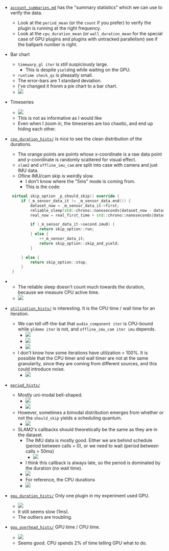 - [`account_summaries.md`](./account_summaries.md) has the "summary statistics" which we can use to verify the data.
  - Look at the `period_mean` (or the `count` if you prefer) to verify the plugin is running at the right frequency.
  - Look at the `cpu_duration_mean` (or `wall_duration_mean` for the special case of GPU plugins and plugins with untracked parallelism) see if the ballpark number is right.

- Bar chart
  - `timewarp_gl iter` is *still* suspiciously large.
    - This is despite `yield`ing while waiting on the GPU.
  - `runtime check_qs` is pleasatly small.
  - The error-bars are 1 standard deviation.
  - I've changed it fronm a pie chart to a bar chart.
  - ![](./cpu_time_per_account.png)

- Timeseries
  - ![](./accounts_durations_normalized_timeseries.png)
  - This is not as informative as I would like
  - Even when I zoom in, the timeseries are too chaotic, and end up hiding each other.

- [`cpu_duration_hists/`](./cpu_duration_hists/) is nice to see the clean distribution of the durations.
  - The orange points are points whose x-coordinate is a raw data point and y-coordinate is randomly scattered for visual effect.
  - `slam2` and `offline_imu_cam` are split into case with camera and just IMU data.
  - Ofline IMU/cam skip is weirdly slow.
    - I don't know where the "5ms" mode is coming from.
	- This is the code:

```cpp
	virtual skip_option _p_should_skip() override {
		if (_m_sensor_data_it != _m_sensor_data.end()) {
			dataset_now = _m_sensor_data_it->first;
			reliable_sleep(std::chrono::nanoseconds{dataset_now - dataset_first_time} + real_first_time);
			real_now = real_first_time + std::chrono::nanoseconds{dataset_now - dataset_first_time};

			if (_m_sensor_data_it->second.imu0) {
				return skip_option::run;
			} else {
				++_m_sensor_data_it;
				return skip_option::skip_and_yield;
			}

		} else {
			return skip_option::stop;
		}
	}
```
  - 
    - The reliable sleep doesn't count much towards the duration, because we measure CPU active time.
    - ![](./cpu_duration_hists/offline_imu_cam-skip.png)

- [`utilization_hists/`](./utilization_hists/) is interesting. It is the CPU time / wall time for an iteration.
  - We can tell off-the-bat that `audio_component iter` is CPU-bound while `gldemo iter` is not, and `offline_imu_cam iter imu` depends.
    - ![](./utilization_hists/audio_component-iter.png)
    - ![](./utilization_hists/gldemo-iter.png)
    - ![](./utilization_hists/offline_imu_cam-iter-imu.png)
  - I don't know how some iterations have utilization > 100%. It is possible that the CPU timer and wall timer are not at the same granularity, since they are coming from different sources, and this could introduce noise.
    - ![](./utilization_hists/gldemo-skip.png)

- [`period_hists/`](./period_hists/)
  - Mostly uni-modal bell-shaped.
    - ![](./period_hists/audio_component-iter.png)
    - ![](./period_hists/audio_component-skip.png)
  - However, sometimes a bimodal distribution emerges from whether or not the `should_skip` yields a scheduling quantum.
    - ![](./period_hists/timewarp_gl-skip.png)
  - SLAM2's callbacks should theoretically be the same as they are in the dataset.
    - The IMU data is mostly good. Either we are behind schedule (period between calls = 0), or we need to wait (period between calls = 50ms)
      - ![](./period_hists/slam2-cb-cam.png)
    - I think this callback is always late, so the period is dominated by the duration (no wait time).
    - ![](./period_hists/slam2-cb-imu.png)
	- For reference, the CPU durations
    - ![](./cpu_duration_hists/slam2-cb-imu.png)

- [`gpu_duration_hists/`](./gpu_duration_hists/) Only one plugin in my experiment used GPU.
  - ![](./gpu_duration_hists/timewarp_gl-GPU-calls.png)
  - It still seems slow (1ms).
  - The outliers are troubling.

- [`gpu_overhead_hists/`](./gpu_overhead_hists/) GPU time / CPU time.
  - ![](./gpu_overhead_hists/timewarp_gl-GPU-calls.png)
  - Seems good. CPU spends 2% of time telling GPU what to do.
